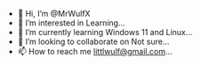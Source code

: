 - 👋 Hi, I’m @MrWulfX
- 👀 I’m interested in Learning...
- 🌱 I’m currently learning Windows 11 and Linux...
- 💞️ I’m looking to collaborate on Not sure...
- 📫 How to reach me littlwulf@gmail.com...

<!---
MrWulfX/MrWulfX is a ✨ special ✨ repository because its `README.md` (this file) appears on your GitHub profile.
You can click the Preview link to take a look at your changes.
--->
